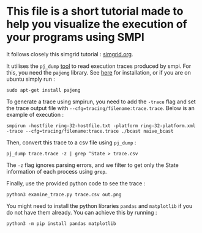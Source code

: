 # This file is a short tutorial made to help you visualize the execution of your programs using SMPI

It follows closely this simgrid tutorial : [simgrid.org](https://simgrid.org/doc/latest/Tutorial_MPI_Applications.html#lab-1-visualizing-lu).

It utilises the `pj_dump` [tool](https://github.com/schnorr/pajeng/wiki/pj_dump) to read execution traces produced by smpi. For this, you need the `pajeng` library. See [here](https://github.com/schnorr/pajeng/wiki/Install) for installation, or if you are on ubuntu simply run :  

``` 
sudo apt-get install pajeng
```

To generate a trace using smpirun, you need to add the `-trace` flag and set the trace output file with `--cfg=tracing/filename:trace.trace`. Below is an example of execution :  

```
smpirun -hostfile ring-32-hostfile.txt -platform ring-32-platform.xml -trace --cfg=tracing/filename:trace.trace ./bcast naive_bcast
```

Then, convert this trace to a csv file using `pj_dump` :

```
pj_dump trace.trace -z | grep ^State > trace.csv
```

The `-z` flag ignores parsing errors, and we filter to get only the State information of each process using `grep`.

Finally, use the provided python code to see the trace : 

```
python3 examine_trace.py trace.csv out.png
```

You might need to install the python libraries `pandas` and `matplotlib` if you do not have them already. You can achieve this by running : 

```
python3 -m pip install pandas matplotlib
```
